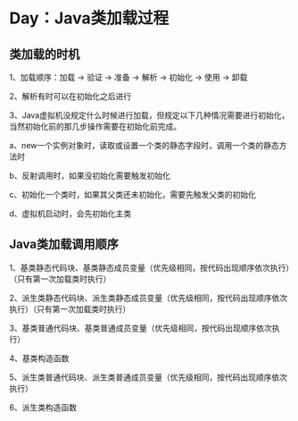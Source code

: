 # Day：Java类加载过程
## 类加载的时机
1、加载顺序：加载 -> 验证 -> 准备 -> 解析 -> 初始化 -> 使用 -> 卸载

2、解析有时可以在初始化之后进行

3、Java虚拟机没规定什么时候进行加载，但规定以下几种情况需要进行初始化，当然初始化前的那几步操作需要在初始化前完成。

a、new一个实例对象时，读取或设置一个类的静态字段时，调用一个类的静态方法时

b、反射调用时，如果没初始化需要触发初始化

c、初始化一个类时，如果其父类还未初始化，需要先触发父类的初始化

d、虚拟机启动时，会先初始化主类

## Java类加载调用顺序
1、基类静态代码块、基类静态成员变量（优先级相同，按代码出现顺序依次执行）（只有第一次加载类时执行）

2、派生类静态代码块、派生类静态成员变量（优先级相同，按代码出现顺序依次执行）（只有第一次加载类时执行）

3、基类普通代码块、基类普通成员变量（优先级相同，按代码出现顺序依次执行）

4、基类构造函数

5、派生类普通代码块、派生类普通成员变量（优先级相同，按代码出现顺序依次执行）

6、派生类构造函数